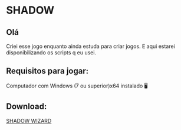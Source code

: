 # SHADOW
## Olá 

Criei esse jogo enquanto ainda estuda para criar jogos. E aqui estarei disponibilizando os scripts q eu usei.

## Requisitos para jogar:

Computador com Windows (7 ou superior)x64 instalado :desktop_computer:

## Download:

[SHADOW WIZARD](https://c0ruj4.itch.io/shadow-wizard)
